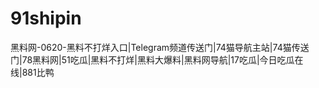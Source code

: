 # 91shipin
黑料网-0620-黑料不打烊入口|Telegram频道传送门|74猫导航主站|74猫传送门|78黑料网|51吃瓜|黑料不打烊|黑料大爆料|黑料网导航|17吃瓜|今日吃瓜在线|881比鸭
